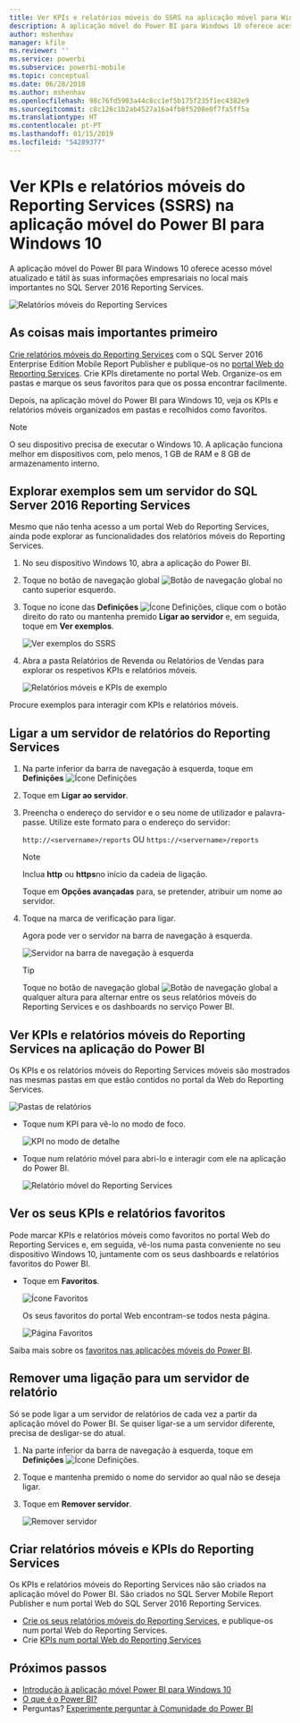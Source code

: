 ```yaml
---
title: Ver KPIs e relatórios móveis do SSRS na aplicação móvel para Windows 10 - Power BI
description: A aplicação móvel do Power BI para Windows 10 oferece acesso móvel atualizado e tátil às suas informações empresariais no local mais importantes.
author: mshenhav
manager: kfile
ms.reviewer: ''
ms.service: powerbi
ms.subservice: powerbi-mobile
ms.topic: conceptual
ms.date: 06/28/2018
ms.author: mshenhav
ms.openlocfilehash: 98c76fd5903a44c8cc1ef5b175f235f1ec4382e9
ms.sourcegitcommit: c8c126c1b2ab4527a16a4fb8f5208e0f7fa5ff5a
ms.translationtype: HT
ms.contentlocale: pt-PT
ms.lasthandoff: 01/15/2019
ms.locfileid: "54289377"
---
```

# <a name="view-reporting-services-ssrs-mobile-reports-and-kpis-in-the-windows-10-power-bi-mobile-app"></a>Ver KPIs e relatórios móveis do Reporting Services (SSRS) na aplicação móvel do Power BI para Windows 10
A aplicação móvel do Power BI para Windows 10 oferece acesso móvel atualizado e tátil às suas informações empresariais no local mais importantes no SQL Server 2016 Reporting Services. 

![Relatórios móveis do Reporting Services](././media/mobile-app-windows-10-ssrs-kpis-mobile-reports/power-bi-ssrs-mobile-report.png)

## <a name="first-things-first"></a>As coisas mais importantes primeiro
[Crie relatórios móveis do Reporting Services](https://msdn.microsoft.com/library/mt652547.aspx) com o SQL Server 2016 Enterprise Edition Mobile Report Publisher e publique-os no [portal Web do Reporting Services](https://msdn.microsoft.com/library/mt637133.aspx). Crie KPIs diretamente no portal Web. Organize-os em pastas e marque os seus favoritos para que os possa encontrar facilmente. 

Depois, na aplicação móvel do Power BI para Windows 10, veja os KPIs e relatórios móveis organizados em pastas e recolhidos como favoritos. 

> [!NOTE]
> O seu dispositivo precisa de executar o Windows 10. A aplicação funciona melhor em dispositivos com, pelo menos, 1 GB de RAM e 8 GB de armazenamento interno.
> 
> 

## <a name="explore-samples-without-a-sql-server-2016-reporting-services-server"></a>Explorar exemplos sem um servidor do SQL Server 2016 Reporting Services
Mesmo que não tenha acesso a um portal Web do Reporting Services, ainda pode explorar as funcionalidades dos relatórios móveis do Reporting Services.

1. No seu dispositivo Windows 10, abra a aplicação do Power BI.
2. Toque no botão de navegação global ![Botão de navegação global](././media/mobile-app-windows-10-ssrs-kpis-mobile-reports/powerbi_windows10_options_icon.png) no canto superior esquerdo.
3. Toque no ícone das **Definições** ![Ícone Definições](./././media/mobile-app-windows-10-ssrs-kpis-mobile-reports/power-bi-settings-icon.png), clique com o botão direito do rato ou mantenha premido **Ligar ao servidor** e, em seguida, toque em **Ver exemplos**.
   
   ![Ver exemplos do SSRS](./media/mobile-app-windows-10-ssrs-kpis-mobile-reports/power-bi-win10-connect-ssrs-samples.png)
4. Abra a pasta Relatórios de Revenda ou Relatórios de Vendas para explorar os respetivos KPIs e relatórios móveis.
   
   ![Relatórios móveis e KPIs de exemplo](./media/mobile-app-windows-10-ssrs-kpis-mobile-reports/power-bi-win10-ssrs-sample-kpis.png)

Procure exemplos para interagir com KPIs e relatórios móveis.

## <a name="connect-to-a-reporting-services-report-server"></a>Ligar a um servidor de relatórios do Reporting Services
1. Na parte inferior da barra de navegação à esquerda, toque em **Definições** ![Ícone Definições](./././media/mobile-app-windows-10-ssrs-kpis-mobile-reports/power-bi-settings-icon.png)
2. Toque em **Ligar ao servidor**.
3. Preencha o endereço do servidor e o seu nome de utilizador e palavra-passe. Utilize este formato para o endereço do servidor:
   
     `http://<servername>/reports` OU   `https://<servername>/reports`
   
   > [!NOTE]
   > Inclua **http** ou **https**no início da cadeia de ligação.
   > 
   > 
   
    Toque em **Opções avançadas** para, se pretender, atribuir um nome ao servidor.
4. Toque na marca de verificação para ligar. 
   
   Agora pode ver o servidor na barra de navegação à esquerda.
   
   ![Servidor na barra de navegação à esquerda](./media/mobile-app-windows-10-ssrs-kpis-mobile-reports/power-bi-ssrs-mobile-report-server.png)
   
   >[!TIP]
   >Toque no botão de navegação global ![Botão de navegação global](././media/mobile-app-windows-10-ssrs-kpis-mobile-reports/powerbi_windows10_options_icon.png) a qualquer altura para alternar entre os seus relatórios móveis do Reporting Services e os dashboards no serviço Power BI. 
   > 

## <a name="view-reporting-services-kpis-and-mobile-reports-in-the-power-bi-app"></a>Ver KPIs e relatórios móveis do Reporting Services na aplicação do Power BI
Os KPIs e os relatórios móveis do Reporting Services móveis são mostrados nas mesmas pastas em que estão contidos no portal da Web do Reporting Services.

![Pastas de relatórios](./media/mobile-app-windows-10-ssrs-kpis-mobile-reports/power-bi-ssrs-mobile-report-folders.png)

* Toque num KPI para vê-lo no modo de foco.
  
    ![KPI no modo de detalhe](./media/mobile-app-windows-10-ssrs-kpis-mobile-reports/power-bi-ssrs-mobile-report-kpis.png)
* Toque num relatório móvel para abri-lo e interagir com ele na aplicação do Power BI.
  
    ![Relatório móvel do Reporting Services](././media/mobile-app-windows-10-ssrs-kpis-mobile-reports/power-bi-ssrs-mobile-report.png)

## <a name="view-your-favorite-kpis-and-reports"></a>Ver os seus KPIs e relatórios favoritos
Pode marcar KPIs e relatórios móveis como favoritos no portal Web do Reporting Services e, em seguida, vê-los numa pasta conveniente no seu dispositivo Windows 10, juntamente com os seus dashboards e relatórios favoritos do Power BI.

* Toque em **Favoritos**.
  
   ![Ícone Favoritos](./media/mobile-app-windows-10-ssrs-kpis-mobile-reports/power-bi-ssrs-mobile-report-favorite-menu.png)
  
   Os seus favoritos do portal Web encontram-se todos nesta página.
  
   ![Página Favoritos](./media/mobile-app-windows-10-ssrs-kpis-mobile-reports/power-bi-windows-10-ssrs-favorites.png)

Saiba mais sobre os [favoritos nas aplicações móveis do Power BI](mobile-apps-favorites.md).

## <a name="remove-a-connection-to-a-report-server"></a>Remover uma ligação para um servidor de relatório
Só se pode ligar a um servidor de relatórios de cada vez a partir da aplicação móvel do Power BI. Se quiser ligar-se a um servidor diferente, precisa de desligar-se do atual.

1. Na parte inferior da barra de navegação à esquerda, toque em **Definições** ![Ícone Definições](./././media/mobile-app-windows-10-ssrs-kpis-mobile-reports/power-bi-settings-icon.png).
2. Toque e mantenha premido o nome do servidor ao qual não se deseja ligar.
3. Toque em **Remover servidor**.
   
    ![Remover servidor](./media/mobile-app-windows-10-ssrs-kpis-mobile-reports/power-bi-windows-10-ssrs-remove-server-menu.png)

## <a name="create-reporting-services-mobile-reports-and-kpis"></a>Criar relatórios móveis e KPIs do Reporting Services
Os KPIs e relatórios móveis do Reporting Services não são criados na aplicação móvel do Power BI. São criados no SQL Server Mobile Report Publisher e num portal Web do SQL Server 2016 Reporting Services.

* [Crie os seus relatórios móveis do Reporting Services](https://msdn.microsoft.com/library/mt652547.aspx), e publique-os num portal Web do Reporting Services.
* Crie [KPIs num portal Web do Reporting Services](https://msdn.microsoft.com/library/mt683632.aspx)

## <a name="next-steps"></a>Próximos passos
* [Introdução à aplicação móvel Power BI para Windows 10](mobile-windows-10-phone-app-get-started.md)  
* [O que é o Power BI?](../../power-bi-overview.md)  
* Perguntas? [Experimente perguntar à Comunidade do Power BI](http://community.powerbi.com/)

